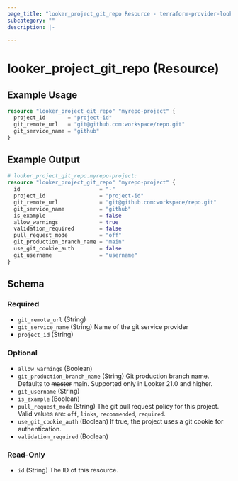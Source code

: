 ```yaml
---
page_title: "looker_project_git_repo Resource - terraform-provider-looker"
subcategory: ""
description: |-
  
---
```

# looker_project_git_repo (Resource)

## Example Usage
```terraform
resource "looker_project_git_repo" "myrepo-project" {
  project_id       = "project-id"
  git_remote_url   = "git@github.com:workspace/repo.git"
  git_service_name = "github"
}
```

## Example Output
```terraform
# looker_project_git_repo.myrepo-project:
resource "looker_project_git_repo" "myrepo-project" {
  id                         = "-"
  project_id                 = "project-id"
  git_remote_url             = "git@github.com:workspace/repo.git"
  git_service_name           = "github"
  is_example                 = false
  allow_warnings             = true
  validation_required        = false
  pull_request_mode          = "off"
  git_production_branch_name = "main"
  use_git_cookie_auth        = false
  git_username               = "username"
}
```

<!-- schema generated by tfplugindocs -->
## Schema

### Required

- `git_remote_url` (String)
- `git_service_name` (String) Name of the git service provider
- `project_id` (String)

### Optional

- `allow_warnings` (Boolean)
- `git_production_branch_name` (String) Git production branch name. Defaults to ~~master~~ main. Supported only in Looker 21.0 and higher.
- `git_username` (String)
- `is_example` (Boolean)
- `pull_request_mode` (String) The git pull request policy for this project. Valid values are: `off`, `links`, `recommended`, `required`.
- `use_git_cookie_auth` (Boolean) If true, the project uses a git cookie for authentication.
- `validation_required` (Boolean)

### Read-Only

- `id` (String) The ID of this resource.
